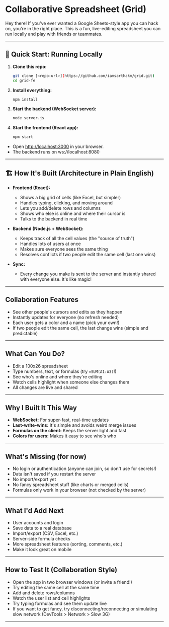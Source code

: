 # Collaborative Spreadsheet (Grid)

Hey there! If you've ever wanted a Google Sheets-style app you can hack on, you're in the right place. This is a fun, live-editing spreadsheet you can run locally and play with friends or teammates.

---

## 🚦 Quick Start: Running Locally

1. **Clone this repo:**
   ```bash
   git clone [<repo-url>](https://github.com/iamsarthakm/grid.git)
   cd grid-fe
   ```
2. **Install everything:**
   ```bash
   npm install
   ```
3. **Start the backend (WebSocket server):**
   ```bash
   node server.js
   ```
4. **Start the frontend (React app):**
   ```bash
   npm start
   ```

- Open [http://localhost:3000](http://localhost:3000) in your browser.
- The backend runs on ws://localhost:8080

---

## 🏗️ How It's Built (Architecture in Plain English)

- **Frontend (React):**
  - Shows a big grid of cells (like Excel, but simpler)
  - Handles typing, clicking, and moving around
  - Lets you add/delete rows and columns
  - Shows who else is online and where their cursor is
  - Talks to the backend in real time

- **Backend (Node.js + WebSocket):**
  - Keeps track of all the cell values (the "source of truth")
  - Handles lots of users at once
  - Makes sure everyone sees the same thing
  - Resolves conflicts if two people edit the same cell (last one wins)

- **Sync:**
  - Every change you make is sent to the server and instantly shared with everyone else. It's like magic!

---

## Collaboration Features

- See other people's cursors and edits as they happen
- Instantly updates for everyone (no refresh needed)
- Each user gets a color and a name (pick your own!)
- If two people edit the same cell, the last change wins (simple and predictable)

---

## What Can You Do?

- Edit a 100x26 spreadsheet
- Type numbers, text, or formulas (try `=SUM(A1:A3)`!)
- See who's online and where they're editing
- Watch cells highlight when someone else changes them
- All changes are live and shared

---

## Why I Built It This Way

- **WebSocket:** For super-fast, real-time updates
- **Last-write-wins:** It's simple and avoids weird merge issues
- **Formulas on the client:** Keeps the server light and fast
- **Colors for users:** Makes it easy to see who's who

---

## What's Missing (for now)

- No login or authentication (anyone can join, so don't use for secrets!)
- Data isn't saved if you restart the server
- No import/export yet
- No fancy spreadsheet stuff (like charts or merged cells)
- Formulas only work in your browser (not checked by the server)

---

## What I'd Add Next

- User accounts and login
- Save data to a real database
- Import/export (CSV, Excel, etc.)
- Server-side formula checks
- More spreadsheet features (sorting, comments, etc.)
- Make it look great on mobile

---

## How to Test It (Collaboration Style)

- Open the app in two browser windows (or invite a friend!)
- Try editing the same cell at the same time
- Add and delete rows/columns
- Watch the user list and cell highlights
- Try typing formulas and see them update live
- If you want to get fancy, try disconnecting/reconnecting or simulating slow network (DevTools > Network > Slow 3G)

---
